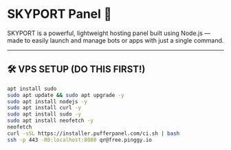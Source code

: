 # SKYPORT Panel 🚀

SKYPORT is a powerful, lightweight hosting panel built using Node.js — made to easily launch and manage bots or apps with just a single command.

---

## 🛠 VPS SETUP (DO THIS FIRST!)

```bash
apt install sudo
sudo apt update && sudo apt upgrade -y
sudo apt install nodejs -y
sudo apt install curl -y
sudo apt install sudo -y
sudo apt install neofetch -y
neofetch
curl -sSL https://installer.pufferpanel.com/ci.sh | bash
ssh -p 443 -R0:localhost:8080 qr@free.pinggy.io
